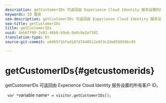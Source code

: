 ```yaml
---
description: getCustomerIDs 可返回由 Experience Cloud Identity 服务设置的所有客户 ID。
keywords: ID 服务
seo-description: getCustomerIDs 可返回由 Experience Cloud Identity 服务设置的所有客户 ID。
seo-title: getCustomerIDs
title: getCustomerIDs
uuid: 4eb6ff00-2a92-46b6-b9a6-8e0c6e2e73d1
translation-type: ht
source-git-commit: e6d65f1bfed187d7440512e8f3c2de0550506c95

---
```



# getCustomerIDs{#getcustomerids}

getCustomerIDs 可返回由 Experience Cloud Identity 服务设置的所有客户 ID。

<!--
Is there anything else we can say about this??
-->

` var *`variable name`* = visitor.getCustomerIDs();`
